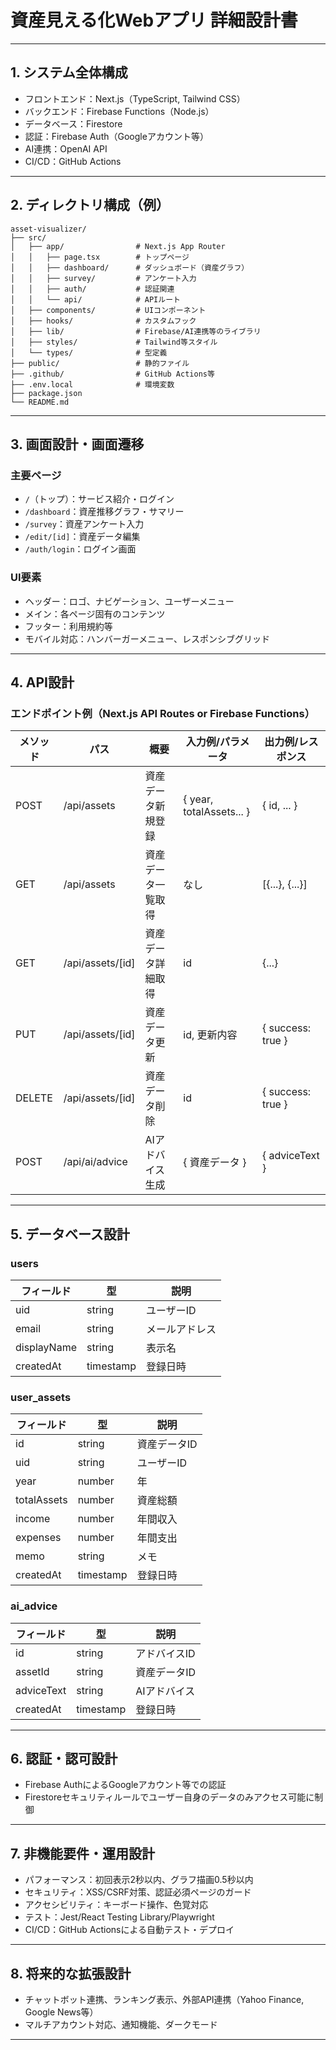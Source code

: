 # 資産見える化Webアプリ 詳細設計書

---

## 1. システム全体構成

- フロントエンド：Next.js（TypeScript, Tailwind CSS）
- バックエンド：Firebase Functions（Node.js）
- データベース：Firestore
- 認証：Firebase Auth（Googleアカウント等）
- AI連携：OpenAI API
- CI/CD：GitHub Actions

---

## 2. ディレクトリ構成（例）

```
asset-visualizer/
├── src/
│   ├── app/                # Next.js App Router
│   │   ├── page.tsx        # トップページ
│   │   ├── dashboard/      # ダッシュボード（資産グラフ）
│   │   ├── survey/         # アンケート入力
│   │   ├── auth/           # 認証関連
│   │   └── api/            # APIルート
│   ├── components/         # UIコンポーネント
│   ├── hooks/              # カスタムフック
│   ├── lib/                # Firebase/AI連携等のライブラリ
│   ├── styles/             # Tailwind等スタイル
│   └── types/              # 型定義
├── public/                 # 静的ファイル
├── .github/                # GitHub Actions等
├── .env.local              # 環境変数
├── package.json
└── README.md
```

---

## 3. 画面設計・画面遷移

### 主要ページ
- `/`（トップ）：サービス紹介・ログイン
- `/dashboard`：資産推移グラフ・サマリー
- `/survey`：資産アンケート入力
- `/edit/[id]`：資産データ編集
- `/auth/login`：ログイン画面

### UI要素
- ヘッダー：ロゴ、ナビゲーション、ユーザーメニュー
- メイン：各ページ固有のコンテンツ
- フッター：利用規約等
- モバイル対応：ハンバーガーメニュー、レスポンシブグリッド

---

## 4. API設計

### エンドポイント例（Next.js API Routes or Firebase Functions）

| メソッド | パス                | 概要                       | 入力例/パラメータ         | 出力例/レスポンス         |
|----------|---------------------|----------------------------|---------------------------|---------------------------|
| POST     | /api/assets         | 資産データ新規登録         | { year, totalAssets... }  | { id, ... }               |
| GET      | /api/assets         | 資産データ一覧取得         | なし                      | [{...}, {...}]            |
| GET      | /api/assets/[id]    | 資産データ詳細取得         | id                        | {...}                     |
| PUT      | /api/assets/[id]    | 資産データ更新             | id, 更新内容              | { success: true }         |
| DELETE   | /api/assets/[id]    | 資産データ削除             | id                        | { success: true }         |
| POST     | /api/ai/advice      | AIアドバイス生成           | { 資産データ }            | { adviceText }            |

---

## 5. データベース設計

### users
| フィールド      | 型       | 説明           |
|----------------|----------|----------------|
| uid            | string   | ユーザーID     |
| email          | string   | メールアドレス |
| displayName    | string   | 表示名         |
| createdAt      | timestamp| 登録日時       |

### user_assets
| フィールド      | 型       | 説明           |
|----------------|----------|----------------|
| id             | string   | 資産データID   |
| uid            | string   | ユーザーID     |
| year           | number   | 年             |
| totalAssets    | number   | 資産総額       |
| income         | number   | 年間収入       |
| expenses       | number   | 年間支出       |
| memo           | string   | メモ           |
| createdAt      | timestamp| 登録日時       |

### ai_advice
| フィールド      | 型       | 説明           |
|----------------|----------|----------------|
| id             | string   | アドバイスID   |
| assetId        | string   | 資産データID   |
| adviceText     | string   | AIアドバイス   |
| createdAt      | timestamp| 登録日時       |

---

## 6. 認証・認可設計

- Firebase AuthによるGoogleアカウント等での認証
- Firestoreセキュリティルールでユーザー自身のデータのみアクセス可能に制御

---

## 7. 非機能要件・運用設計

- パフォーマンス：初回表示2秒以内、グラフ描画0.5秒以内
- セキュリティ：XSS/CSRF対策、認証必須ページのガード
- アクセシビリティ：キーボード操作、色覚対応
- テスト：Jest/React Testing Library/Playwright
- CI/CD：GitHub Actionsによる自動テスト・デプロイ

---

## 8. 将来的な拡張設計

- チャットボット連携、ランキング表示、外部API連携（Yahoo Finance, Google News等）
- マルチアカウント対応、通知機能、ダークモード

---
